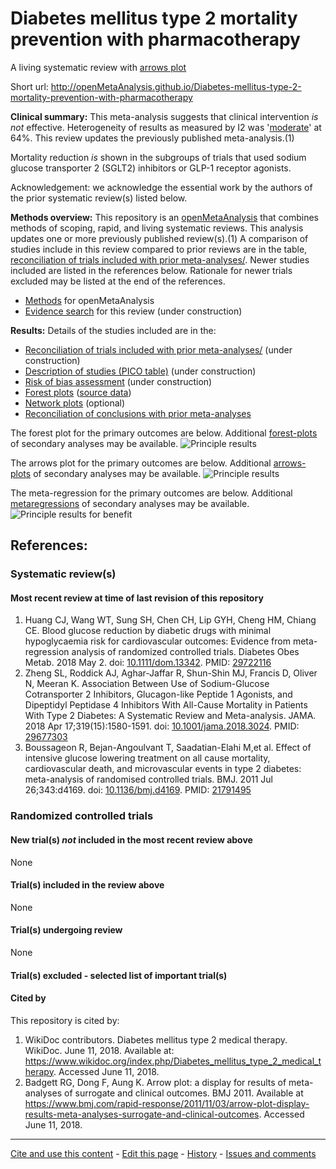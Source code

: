 Diabetes mellitus type 2 mortality prevention with pharmacotherapy
============================================
A living systematic review with [arrows plot](https://openmetaanalysis.github.io/arrows_plot)

Short url: http://openMetaAnalysis.github.io/Diabetes-mellitus-type-2-mortality-prevention-with-pharmacotherapy

**Clinical summary:** This meta-analysis suggests that clinical intervention *is not* effective. Heterogeneity of results as measured by I2 was '[moderate](http://handbook.cochrane.org/chapter_9/9_5_2_identifying_and_measuring_heterogeneity.htm)' at 64%. This review updates the previously published meta-analysis.(1)

Mortality reduction *is* shown in the subgroups of trials that used sodium glucose transporter 2 (SGLT2) inhibitors or GLP-1 receptor agonists.

Acknowledgement: we acknowledge the essential work by the authors of the prior systematic review(s) listed below.

**Methods overview:** This repository is an [openMetaAnalysis](https://openmetaanalysis.github.io/) that combines methods of scoping, rapid, and living systematic reviews.  This analysis updates one or more previously published review(s).(1) A comparison of studies include in this review compared to prior reviews are in the table, [reconciliation of trials included with prior meta-analyses/](files/reconciliation-tables/Reconciliation%20of%20studies.pdf). Newer studies included are listed in the references below. Rationale for newer trials excluded may be listed at the end of the references. 
* [Methods](http://openmetaanalysis.github.io/methods.html) for openMetaAnalysis
* [Evidence search](files/searching/evidence-search.md) for this review (under construction)

**Results:** Details of the studies included are in the:
* [Reconciliation of trials included with prior meta-analyses/](files/reconciliation-tables/Reconciliation%20of%20studies.pdf) (under construction)
* [Description of studies (PICO table)](files/study-details/table-pico.pdf) (under construction)
* [Risk of bias assessment](files/study-details/table-bias.pdf) (under construction)
* [Forest plots](../master/files/forest-plots) ([source data](files/data))
* [Network plots](../master/files/network) (optional)
* [Reconciliation of conclusions with prior meta-analyses](files/reconciliation-tables/Reconciliation%20of%20conclusions.pdf)

The forest plot for the primary outcomes are below. Additional [forest-plots](files/forest-plots) of secondary analyses may be available. 
![Principle results](files/forest-plots/Outcome-Primary.png)

The arrows plot for the primary outcomes are below. Additional [arrows-plots](files/arrows-plots) of secondary analyses may be available. 
![Principle results](files/arrows-plots/Outcome-Primary.png)

The meta-regression for the primary outcomes are below. Additional [metaregressions](files/metaregression) of secondary analyses may be available. 
![Principle results for benefit](files/metaregression/Outcome-Primary.png "Principle results for benefit]")

References:
----------------------------------

### Systematic review(s)
#### Most recent review at time of last revision of this repository
1. Huang CJ, Wang WT, Sung SH, Chen CH, Lip GYH, Cheng HM, Chiang CE. Blood glucose reduction by diabetic drugs with minimal hypoglycaemia risk for cardiovascular outcomes: Evidence from meta-regression analysis of randomized controlled trials. Diabetes Obes Metab. 2018 May 2. doi: [10.1111/dom.13342](http://doi.org/10.1111/dom.13342). PMID: [29722116](https://pubmed.gov/29722116)
2. Zheng SL, Roddick AJ, Aghar-Jaffar R, Shun-Shin MJ, Francis D, Oliver N, Meeran K. Association Between Use of Sodium-Glucose Cotransporter 2 Inhibitors, Glucagon-like Peptide 1 Agonists, and Dipeptidyl Peptidase 4 Inhibitors With All-Cause Mortality in Patients With Type 2 Diabetes: A Systematic Review and Meta-analysis. JAMA. 2018 Apr 17;319(15):1580-1591. doi: [10.1001/jama.2018.3024](http://doi.org/10.1001/jama.2018.3024).  PMID:  [29677303](https://pubmed.gov/29677303)
3. Boussageon R, Bejan-Angoulvant T, Saadatian-Elahi M,et al. Effect of intensive glucose lowering treatment on all cause mortality, cardiovascular death, and microvascular events in type 2 diabetes: meta-analysis of randomised controlled trials. BMJ. 2011 Jul 26;343:d4169. doi: [10.1136/bmj.d4169](http://doi.org/10.1136/bmj.d4169). PMID: [21791495](https://pubmed.gov/21791495)

### Randomized controlled trials
#### New trial(s) *not* included in the most recent review above
None
#### Trial(s) included in the review above
None

#### Trial(s) undergoing review
None

#### Trial(s) excluded - selected list of important trial(s)

#### Cited by
This repository is cited by:

1. WikiDoc contributors. Diabetes mellitus type 2 medical therapy. WikiDoc. June 11, 2018. Available at: https://www.wikidoc.org/index.php/Diabetes_mellitus_type_2_medical_therapy. Accessed June 11, 2018. 
2. Badgett RG, Dong F, Aung K. Arrow plot: a display for results of meta-analyses of surrogate and clinical outcomes. BMJ 2011. Available at https://www.bmj.com/rapid-response/2011/11/03/arrow-plot-display-results-meta-analyses-surrogate-and-clinical-outcomes. Accessed June 11, 2018. 

-------------------------------
[Cite and use this content](https://github.com/openMetaAnalysis/openMetaAnalysis.github.io/blob/master/reusing.MD)  - [Edit this page](../../edit/master/README.md) - [History](../../commits/master/README.md)  - 
[Issues and comments](../../issues?q=is%3Aboth+is%3Aissue)

